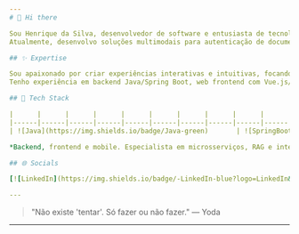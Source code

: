 ```yaml
---
# 👋 Hi there

Sou Henrique da Silva, desenvolvedor de software e entusiasta de tecnologia. Tenho experiência com sistemas web, APIs escaláveis e integração de inteligência artificial utilizando Spring Boot, Ollama e ferramentas modernas.  
Atualmente, desenvolvo soluções multimodais para autenticação de documentos, sistemas de eventos e aplicações AI-first. Já participei de hackathons como o NASA Space Apps Challenge, aplicando IA para análise de trilhas e prevenção de riscos ambientais.

## ✨ Expertise

Sou apaixonado por criar experiências interativas e intuitivas, focando em arquitetura robusta, clean code e integração de IA.  
Tenho experiência em backend Java/Spring Boot, web frontend com Vue.js/Vuetify.

## 🚀 Tech Stack

|      |      |      |      |      |      |      |      |      |      |      |      |      |
|------|------|------|------|------|------|------|------|------|------|------|------|------|
| ![Java](https://img.shields.io/badge/Java-green)       | ![SpringBoot](https://img.shields.io/badge/SpringBoot-darkgreen) | ![TypeScript](https://img.shields.io/badge/TypeScript-blue) | ![Vue.js](https://img.shields.io/badge/Vue.js-4FC08D) | ![Vuetify](https://img.shields.io/badge/Vuetify-1976D2) | ![Dart](https://img.shields.io/badge/Dart-0175C2) | ![Flutter](https://img.shields.io/badge/Flutter-02569B) | ![C++](https://img.shields.io/badge/C++-00599C) | ![C#](https://img.shields.io/badge/CSharp-239120) | ![HTML](https://img.shields.io/badge/HTML-E34F26) | ![Docker](https://img.shields.io/badge/Docker-2496ED) | ![PostgreSQL](https://img.shields.io/badge/PostgreSQL-336791) | ![Ollama](https://img.shields.io/badge/Ollama-black) |

*Backend, frontend e mobile. Especialista em microsserviços, RAG e integração de modelos de IA. Foco em projetos que geram impacto e escalabilidade.*

## 🌐 Socials

[![LinkedIn](https://img.shields.io/badge/-LinkedIn-blue?logo=LinkedIn&logoColor=white)](https://www.linkedin.com/in/henrique-c-da-silva/)

---
```


> "Não existe 'tentar'. Só fazer ou não fazer." — Yoda

---
